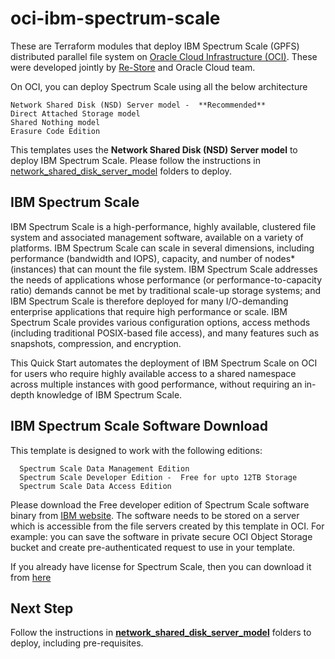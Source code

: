 # oci-ibm-spectrum-scale
These are Terraform modules that deploy IBM Spectrum Scale (GPFS) distributed parallel file system on [Oracle Cloud Infrastructure (OCI)](https://cloud.oracle.com/en_US/cloud-infrastructure).   These were developed jointly by [Re-Store](https://www.re-store.net/) and Oracle Cloud team.

On OCI, you can deploy Spectrum Scale using all the below architecture

    Network Shared Disk (NSD) Server model -  **Recommended**
    Direct Attached Storage model
    Shared Nothing model 
    Erasure Code Edition 

This templates uses the **Network Shared Disk (NSD) Server model** to deploy IBM Spectrum Scale. Please follow the instructions in [network_shared_disk_server_model](network_shared_disk_server_model)  folders to deploy.

## IBM Spectrum Scale
IBM Spectrum Scale is a high-performance, highly available, clustered file system and associated management software, available on a variety of platforms. IBM Spectrum Scale can scale in several dimensions, including performance (bandwidth and IOPS), capacity, and number of nodes* (instances) that can mount the file system. IBM Spectrum Scale addresses the needs of applications whose performance (or performance-to-capacity ratio) demands cannot be met by traditional scale-up storage systems; and IBM Spectrum Scale is therefore deployed for many I/O-demanding enterprise applications that require high
performance or scale. IBM Spectrum Scale provides various configuration options, access methods (including traditional POSIX-based file access), and many features such as snapshots, compression, and encryption. 

This Quick Start automates the deployment of IBM Spectrum Scale on OCI for users who require highly available access to a shared namespace across multiple instances with good performance, without requiring an in-depth knowledge of IBM Spectrum Scale. 

## IBM Spectrum Scale Software Download  
This template is designed to work with the following editions: 

      Spectrum Scale Data Management Edition
      Spectrum Scale Developer Edition -  Free for upto 12TB Storage 
      Spectrum Scale Data Access Edition


Please download the Free developer edition of Spectrum Scale software binary from [IBM website](https://www.ibm.com/sg-en/marketplace/scale-out-file-and-object-storage/purchase).  The software needs to be stored on a server which is accessible from the file servers created by this template in OCI.  For example: you can save the software in private secure OCI Object Storage bucket and create pre-authenticated request to use in your template.

If you already have license for Spectrum Scale,  then you can download it from [here]((https://www.ibm.com/support/fixcentral/swg/selectFixes?parent=Software%20defined%20storage&product=ibm/StorageSoftware/IBM+Spectrum+Scale&release=All&platform=Linux+64-bit,x86_64&function=all))


## Next Step
Follow the instructions in **[network_shared_disk_server_model](network_shared_disk_server_model)** folders to deploy, including pre-requisites.

